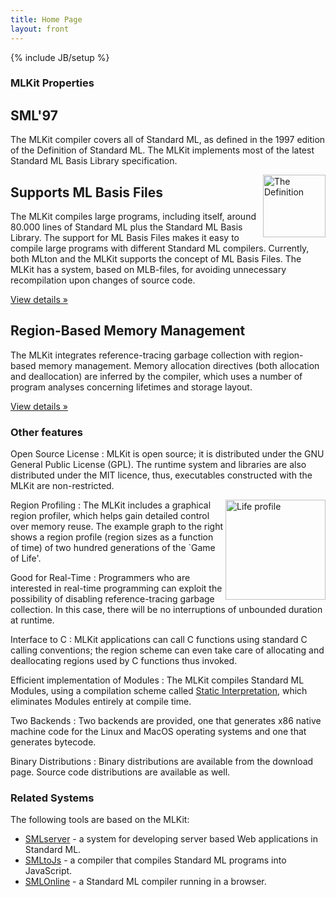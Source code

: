 ```yaml
---
title: Home Page
layout: front
---
```

{% include JB/setup %}

### MLKit Properties

<!-- Example row of columns -->
<div class="row">
  <div class="col-lg-4">
     <h2>SML'97</h2>
       <p>The MLKit compiler covers all of Standard ML,
          as defined in the 1997 edition of the Definition of Standard ML. The
          MLKit implements most of the latest Standard ML Basis Library
          specification.</p><img width="100" alt="The Definition" align="right" src="{{BASE_PATH}}/images/Thedef.jpg">
   </div>
   <div class="col-lg-4">
     <h2>Supports ML Basis Files</h2>
       <p>The MLKit compiles large
          programs, including itself, around 80.000 lines of Standard ML plus
          the Standard ML Basis Library. The support for ML Basis Files makes it
          easy to compile large programs with different Standard ML
          compilers. Currently, both MLton and the MLKit supports the concept of
          ML Basis Files. The MLKit has a system, based on MLB-files, for
          avoiding unnecessary recompilation upon changes of source code.</p>
       <p><a class="btn btn-primary" href="{{BASE_PATH}}/mlbasisfiles.html" role="button">View details &raquo;</a></p>
   </div>
   <div class="col-lg-4">
     <h2>Region-Based Memory Management</h2>
       <p>The MLKit integrates reference-tracing garbage collection with region-based memory
          management. Memory allocation directives (both allocation and
          deallocation) are inferred by the compiler, which uses a number of
          program analyses concerning lifetimes and storage layout.</p>
       <p><a class="btn btn-primary" href="{{BASE_PATH}}/doc.html" role="button">View details &raquo;</a></p>
  </div>
</div>

### Other features

Open Source License
: MLKit is open source; it is
distributed under the GNU General Public License (GPL). The runtime
system and libraries are also distributed under the MIT licence, thus,
executables constructed with the MLKit are non-restricted.

<img width="160" alt="Life profile" align="right" src="{{BASE_PATH}}/images/Life80_large.jpg">

Region Profiling
: The MLKit includes a graphical region
profiler, which helps gain detailed control over memory reuse. The
example graph to the right shows a region profile (region sizes as a
function of time) of two hundred generations of the `Game of
Life'.

Good for Real-Time
: Programmers who are interested in
real-time programming can exploit the possibility of disabling
reference-tracing garbage collection. In this case, there will be no
interruptions of unbounded duration at runtime.

Interface to C
: MLKit applications can call C functions
using standard C calling conventions; the region scheme can even take
care of allocating and deallocating regions used by C functions thus
invoked.

Efficient implementation of Modules
: The MLKit compiles Standard ML Modules, using a compilation scheme called [Static
Interpretation]({{BASE_PATH}}/staticinterp.html), which eliminates Modules entirely at compile
time.

Two Backends
: Two backends are provided, one that
generates x86 native machine code for the Linux and MacOS operating
systems and one that generates bytecode.

Binary Distributions
: Binary distributions are available
  from the download page. Source code distributions are available as
  well.

### Related Systems

The following tools are based on the MLKit:

* [SMLserver](http://www.smlserver.org) - a system for developing server based Web applications in Standard ML.
* [SMLtoJs](http://www.smlserver.org/smltojs) - a compiler that compiles Standard ML programs into JavaScript.
* [SMLOnline](http://www.smlserver.org/ide) - a Standard ML compiler running in a browser.